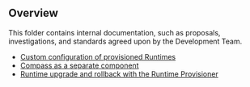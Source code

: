 ## Overview

This folder contains internal documentation, such as proposals, investigations, and standards agreed upon by the Development Team.

- [Custom configuration of provisioned Runtimes](./investigations/provisioning-custom-configuration.md)
- [Compass as a separate component](./proposals/separate-compass.md)
- [Runtime upgrade and rollback with the Runtime Provisioner](./runtime-upgrade.md)
